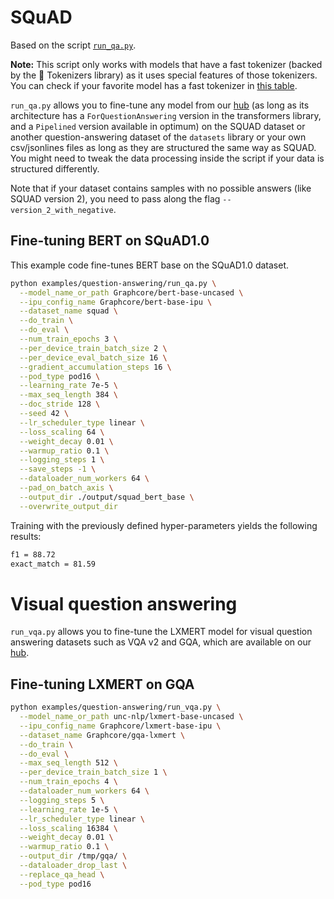 <!---
Copyright 2020 The HuggingFace Team. All rights reserved.

Licensed under the Apache License, Version 2.0 (the "License");
you may not use this file except in compliance with the License.
You may obtain a copy of the License at

    http://www.apache.org/licenses/LICENSE-2.0

Unless required by applicable law or agreed to in writing, software
distributed under the License is distributed on an "AS IS" BASIS,
WITHOUT WARRANTIES OR CONDITIONS OF ANY KIND, either express or implied.
See the License for the specific language governing permissions and
limitations under the License.
-->

# SQuAD

Based on the script [`run_qa.py`](https://github.com/huggingface/transformers/blob/master/examples/pytorch/question-answering/run_qa.py).

**Note:** This script only works with models that have a fast tokenizer (backed by the 🤗 Tokenizers library) as it
uses special features of those tokenizers. You can check if your favorite model has a fast tokenizer in
[this table](https://huggingface.co/transformers/index.html#supported-frameworks).

`run_qa.py` allows you to fine-tune any model from our [hub](https://huggingface.co/models) (as long as its architecture has a `ForQuestionAnswering` version in the transformers library, and a `Pipelined` version available in optimum) on the SQUAD dataset or another question-answering dataset of the `datasets` library or your own csv/jsonlines files as long as they are structured the same way as SQUAD. You might need to tweak the data processing inside the script if your data is structured differently.

Note that if your dataset contains samples with no possible answers (like SQUAD version 2), you need to pass along the flag `--version_2_with_negative`.

## Fine-tuning BERT on SQuAD1.0

This example code fine-tunes BERT base on the SQuAD1.0 dataset.
<!-- Add execution time once it is available.
It runs in 4 min (with BERT-base) or 68 min (with BERT-large)
on a single tesla V100 16GB.
-->

```bash
python examples/question-answering/run_qa.py \
  --model_name_or_path Graphcore/bert-base-uncased \
  --ipu_config_name Graphcore/bert-base-ipu \
  --dataset_name squad \
  --do_train \
  --do_eval \
  --num_train_epochs 3 \
  --per_device_train_batch_size 2 \
  --per_device_eval_batch_size 16 \
  --gradient_accumulation_steps 16 \
  --pod_type pod16 \
  --learning_rate 7e-5 \
  --max_seq_length 384 \
  --doc_stride 128 \
  --seed 42 \
  --lr_scheduler_type linear \
  --loss_scaling 64 \
  --weight_decay 0.01 \
  --warmup_ratio 0.1 \
  --logging_steps 1 \
  --save_steps -1 \
  --dataloader_num_workers 64 \
  --pad_on_batch_axis \
  --output_dir ./output/squad_bert_base \
  --overwrite_output_dir
```

Training with the previously defined hyper-parameters yields the following results:
```bash
f1 = 88.72
exact_match = 81.59
```

# Visual question answering

`run_vqa.py` allows you to fine-tune the LXMERT model for visual question answering datasets such as VQA v2 and GQA, which are available on our [hub](https://huggingface.co/datasets).

## Fine-tuning LXMERT on GQA

```bash
python examples/question-answering/run_vqa.py \
  --model_name_or_path unc-nlp/lxmert-base-uncased \
  --ipu_config_name Graphcore/lxmert-base-ipu \
  --dataset_name Graphcore/gqa-lxmert \
  --do_train \
  --do_eval \
  --max_seq_length 512 \
  --per_device_train_batch_size 1 \
  --num_train_epochs 4 \
  --dataloader_num_workers 64 \
  --logging_steps 5 \
  --learning_rate 1e-5 \
  --lr_scheduler_type linear \
  --loss_scaling 16384 \
  --weight_decay 0.01 \
  --warmup_ratio 0.1 \
  --output_dir /tmp/gqa/ \
  --dataloader_drop_last \
  --replace_qa_head \
  --pod_type pod16
```
